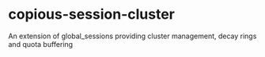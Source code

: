 # copious-session-cluster
 An extension of global_sessions providing cluster management, decay rings and quota buffering
